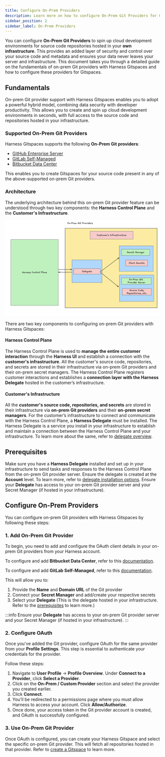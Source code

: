 ```yaml
---
title: Configure On-Prem Providers
description: Learn more on how to configure On-Prem Git Providers for Gitspaces. 
sidebar_position: 2
sidebar_label: On-Prem Providers
---
```


You can configure **On-Prem Git Providers** to spin up cloud development environments for source code repositories hosted in your **own infrastructure**. This provides an added layer of security and control over your source code and metadata and ensures your data never leaves your server and infrastructure. This document takes you through a detailed guide on the fundamentals of on-prem Git providers with Harness Gitspaces and how to configure these providers for Gitspaces.

## Fundamentals

On-prem Git provider support with Harness Gitspaces enables you to adopt a powerful hybrid model, combining data security with developer productivity. This allows you to create and spin up cloud development environments in seconds, with full access to the source code and repositories hosted in your infrastructure.

### Supported On-Prem Git Providers

Harness Gitspaces supports the following **On-Prem Git providers**:

* [GitHub Enterprise Server](https://docs.github.com/en/enterprise-server@3.14/admin/overview/about-github-enterprise-server)
* [GitLab Self-Managed](https://docs.gitlab.com/subscriptions/self_managed/)
* [Bitbucket Data Center](https://www.atlassian.com/enterprise/data-center/bitbucket)

This enables you to create Gitspaces for your source code present in any of the above-supported on-prem Git providers.

### Architecture

The underlying architecture behind this on-prem Git provider feature can be understood through two key components: the **Harness Control Plane** and the **Customer's Infrastructure**.

![](./static/on-prem-git-provider.png)

There are two key components to configuring on-prem Git providers with Harness Gitspaces:

#### Harness Control Plane

The Harness Control Plane is used to **manage the entire customer interaction** through the **Harness UI** and establish a connection with the **customer's infrastructure**. All the customer's source code, repositories, and secrets are stored in their infrastructure via on-prem Git providers and their on-prem secret managers. The Harness Control Plane registers customer interactions and establishes a **connection layer with the Harness Delegate** hosted in the customer’s infrastructure.

#### Customer's Infrastructure

All the **customer's source code, repositories, and secrets** are stored in their infrastructure via **on-prem Git providers** and their **on-prem secret managers**. For the customer’s infrastructure to connect and communicate with the Harness Control Plane, a **Harness Delegate** must be installed. The Harness Delegate is a service you install in your infrastructure to establish and maintain a connection between the Harness Control Plane and your infrastructure. To learn more about the same, refer to [delegate overview](https://developer.harness.io/docs/platform/delegates/delegate-concepts/delegate-overview/).

## Prerequisites

Make sure you have a **Harness Delegate** installed and set up in your infrastructure to send tasks and responses to the Harness Control Plane from the on-prem Git provider server. Ensure the delegate is created at the **Account** level. To learn more, refer to [delegate installation options](https://developer.harness.io/docs/platform/delegates/install-delegates/overview/). Ensure your **Delegate** has access to your on-prem Git provider server and your Secret Manager (if hosted in your infrastructure). 

## Configure On-Prem Providers

You can configure on-prem Git providers with Harness Gitspaces by following these steps:

### 1. Add On-Prem Git Provider

To begin, you need to add and configure the OAuth client details in your on-prem Git providers from your Harness account.

To configure and add **Bitbucket Data Center**, refer to this [documentation](https://developer.harness.io/docs/platform/git-experience/oauth-integration#configure-oauth-for-self-hosted-bitbucket-provider).

To configure and add **GitLab Self-Managed**, refer to this [documentation](https://developer.harness.io/docs/platform/git-experience/oauth-integration#configure-oauth-for-self-hosted-gitlab-provider).

This will allow you to:

1. Provide the **Name** and **Domain URL** of the Git provider
2. Connect your **Secret Manager** and add/create your respective secrets
3. Select your **Delegate** (This is the delegate hosted in your infrastructure. Refer to the [prerequisites](/docs/cloud-development-environments/git-providers/on-prem-providers.md#prerequisites) to learn more.)

:::info
Ensure your **Delegate** has access to your on-prem Git provider server and your Secret Manager (if hosted in your infrastructure). 
:::

### 2. Configure OAuth

Once you've added the Git provider, configure OAuth for the same provider from your **Profile Settings**. This step is essential to authenticate your credentials for the provider.

Follow these steps:

1. Navigate to **User Profile** -> **Profile Overview**. Under **Connect to a Provider**, click **Select a Provider**.
2. Click on the **On-Prem / Custom Provider** section and select the provider you created earlier.
3. Click **Connect**.
4. You’ll be redirected to a permissions page where you must allow Harness to access your account. Click **Allow/Authorize**.
5. Once done, your access token in the Git provider account is created, and OAuth is successfully configured.

### 3. Use On-Prem Git Provider

Once OAuth is configured, you can create your Harness Gitspace and select the specific on-prem Git provider. This will fetch all repositories hosted in that provider.
Refer to [create a Gitspace](/docs/cloud-development-environments/manage-gitspaces/create-gitspaces.md) to learn more.

